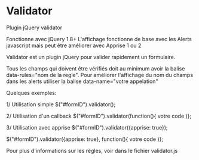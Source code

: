 Validator
=========

Plugin jQuery validator

Fonctionne avec jQuery 1.8+
L'affichage fonctionne de base avec les Alerts javascript mais peut être améliorer avec Apprise 1 ou 2

Validator est un plugin jQuery pour valider rapidement un formulaire.

Tous les champs qui doivent être vérifiés doit au minimum avoir la balise data-rules="nom de la regle".
Pour améliorer l'affichage du nom du champs dans les alerts utiliser la balise data-name="votre appelation"


Quelques exemples:

1/ Utilisation simple
$("#formID").validator();

2/ Utilisation d'un callback
$("#formID").validator(function(){
  votre code
)};

3/ Utilisation avec apprise
$("#formID").validator({apprise: true});

$("#formID").validator({apprise: true}, function(){
  votre code
)};

Pour plus d'informations sur les règles, voir dans le fichier validator.js
